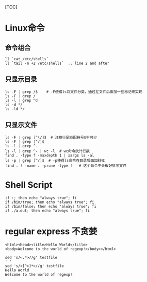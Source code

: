 [TOC]

# Linux命令

## 命令组合
    ll `cat /etc/shells`
    ll `tail -n +2 /etc/shells`  ;; line 2 and after
## 只显示目录
    ls -F | grep /$    # -F使得ls将文件分类，通过在文件后面加一些标记来实现
    ls -F | grep /
    ls -l | grep ^d
    ls -d */
    ls -ld */

## 只显示文件
    ls -F | grep [^\/]$  # 注意行尾匹配符号$不可少
    ls -F | grep [^/]$
    ls -l | grep ^-
    ls -l | grep ^- | wc -l  # wc命令统计行数
    find . -type f -maxdepth 1 | xargs ls -al
    ls -p | grep [^/]$  # -p使得ls命令在目录后面加斜杠
    find . ! -name . -prune -type f   # 这个命令不会很好排序文件


# Shell Script
    if :; then echo "always true"; fi
    if /bin/true; then echo "always true"; fi
    if /bin/false; then echo "always true"; fi
    if ./a.out; then echo "always true"; fi

# regular express 不贪婪
    <html><head><title>Hello World</title>
    <body>Welcome to the world of regexp!</body></html>

    sed 's/<.*>//g' testfile
    ' '
    sed 's/<[^>]*>//g' testfile
    Hello World
    Welcome to the world of regexp!
